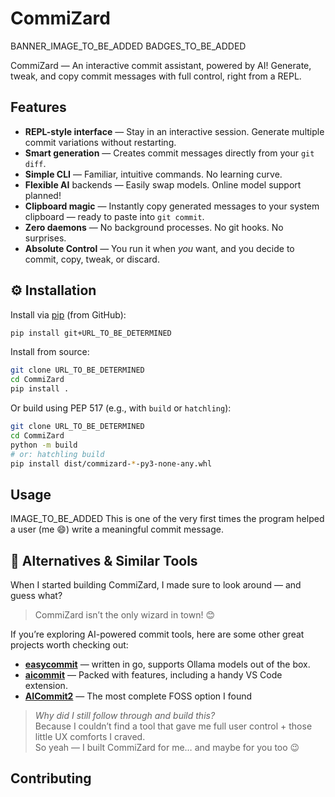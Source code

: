 # CommiZard

BANNER_IMAGE_TO_BE_ADDED
BADGES_TO_BE_ADDED

CommiZard — An interactive commit assistant, powered by AI!
Generate, tweak, and copy commit messages with full control, right from a REPL.

## Features

- **REPL-style interface** — Stay in an interactive session. Generate multiple
  commit variations without restarting.
- **Smart generation** — Creates commit messages directly from your `git diff`.
- **Simple CLI** — Familiar, intuitive commands. No learning curve.
- **Flexible AI** backends — Easily swap models. Online model support planned!
- **Clipboard magic** — Instantly copy generated messages to your system
  clipboard — ready to paste into `git commit`.
- **Zero daemons** — No background processes. No git hooks. No surprises.
- **Absolute Control** — You run it when *you* want, and you decide to commit,
  copy, tweak, or discard.

## ⚙️ Installation

Install via [pip](https://pip.pypa.io/en/stable/) (from GitHub):

```bash
pip install git+URL_TO_BE_DETERMINED
```

Install from source:

```bash
git clone URL_TO_BE_DETERMINED
cd CommiZard
pip install .
```

Or build using PEP 517 (e.g., with `build` or `hatchling`):

```bash
git clone URL_TO_BE_DETERMINED
cd CommiZard
python -m build
# or: hatchling build
pip install dist/commizard-*-py3-none-any.whl
```

## Usage

IMAGE_TO_BE_ADDED
This is one of the very first times the program helped a user (me 😄) write a
meaningful commit message.

## 🧭 Alternatives & Similar Tools

When I started building CommiZard, I made sure to look around — and guess what?

> CommiZard isn’t the only wizard in town! 😊

If you’re exploring AI-powered commit tools, here are some other great projects
worth checking out:

- **[easycommit](https://github.com/blackironj/easycommit)** — written in go,
  supports Ollama models out of the box.
- **[aicommit](https://github.com/suenot/aicommit)** — Packed with features,
  including a handy VS Code extension.
- **[AICommit2](https://github.com/tak-bro/aicommit2)** — The most complete FOSS
  option I found

> *Why did I still follow through and build this?*  
> Because I couldn’t find a tool that gave me full user control + those little
> UX comforts I craved.  
> So yeah — I built CommiZard for me… and maybe for you too 😉

## Contributing
